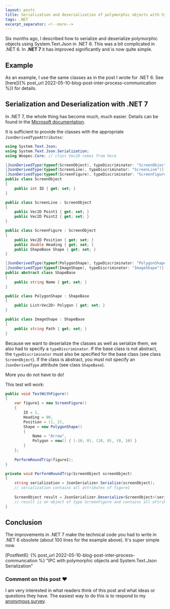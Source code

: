 ```yaml
---
layout: posts
title: Serialization and deserialization of polymorphic objects with System.Text.Json and .NET 7
tags: .NET
excerpt_separator: <!--more-->
---
```


Six months ago, I described how to serialize and deserialize polymorphic objects using System.Text.Json in .NET 6. This was a bit complicated in .NET 6. In **.NET 7** it has improved significantly and is now quite simple.

<!--more-->


## Example

As an example, I use the same classes as in the post I wrote for .NET 6. See [here]({% post_url 2022-05-10-blog-post-inter-process-communication %}) for details.

## Serialization and Deserialization with .NET 7
In .NET 7, the whole thing has become much, much easier. Details can be found in the [Microsoft documentation](https://learn.microsoft.com/en-us/dotnet/standard/serialization/system-text-json/polymorphism?pivots=dotnet-7-0).

It is sufficient to provide the classes with the appropriate `JsonDerivedTypeAttributes`:
```csharp
using System.Text.Json;
using System.Text.Json.Serialization;
using Woopec.Core; // class Vec2D comes from here

[JsonDerivedType(typeof(ScreenObject), typeDiscriminator: "ScreenObject")]
[JsonDerivedType(typeof(ScreenLine), typeDiscriminator: "ScreenLine")]
[JsonDerivedType(typeof(ScreenFigure), typeDiscriminator: "ScreenFigure")]
public class ScreenObject
{
    public int ID { get; set; }
}

public class ScreenLine : ScreenObject
{
    public Vec2D Point1 { get; set; }
    public Vec2D Point2 { get; set; }
}

public class ScreenFigure : ScreenObject
{
    public Vec2D Position { get; set; }
    public double Heading { get; set; }
    public ShapeBase Shape { get; set; }
}

[JsonDerivedType(typeof(PolygonShape), typeDiscriminator: "PolygonShape")]
[JsonDerivedType(typeof(ImageShape), typeDiscriminator: "ImageShape")]
public abstract class ShapeBase
{
    public string Name { get; set; }
}

public class PolygonShape : ShapeBase
{
    public List<Vec2D> Polygon { get; set; }
}

public class ImageShape : ShapeBase
{
    public string Path { get; set; }
}
```
Because we want to deserialize the classes as well as serialize them, we also had to specify a `typeDiscriminator`. If the base class is not abstract, the `typeDiscriminator` must also be specified for the base class (see class `ScreenObject`).  If the class is abstract, you must not specify an `JsonDerivedType` attribute (see class `ShapeBase`).

More you do not have to do!

This test will work: 

```csharp
public void TestWithFigure()
{
    var figure1 = new ScreenFigure()
    {
        ID = 1,
        Heading = 90,
        Position = (1, 2),
        Shape = new PolygonShape()
        {
            Name = "Arrow",
            Polygon = new() { (-10, 0), (10, 0), (0, 10) }
        }
    };
    
    PerformRoundTrip(figure1);
}

private void PerformRoundTrip(ScreenObject screenObject)
{ 
    string serialization = JsonSerializer.Serialize(screenObject);
    // serialization contains all attributes of figure1
    
    ScreenObject result = JsonSerializer.Deserialize<ScreenObject>(serialization);
    // result is an object of type ScreenFigure and contains all attributes of figure1
}
```
## Conclusion
The improvements in .NET 7 make the technical code you had to write in .NET 6 obsolete (about 100 lines for the example above). It's super simple now.

[PostNet6]: {% post_url 2022-05-10-blog-post-inter-process-communication %} "IPC with polymorphic objects and System.Text.Json Serialization"

### Comment on this post ❤️

I am very interested in what readers think of this post and what ideas or questions they have. The easiest way to do this is to respond to my [anonymous survey](https://forms.office.com/r/S4LLdNSRHu).
